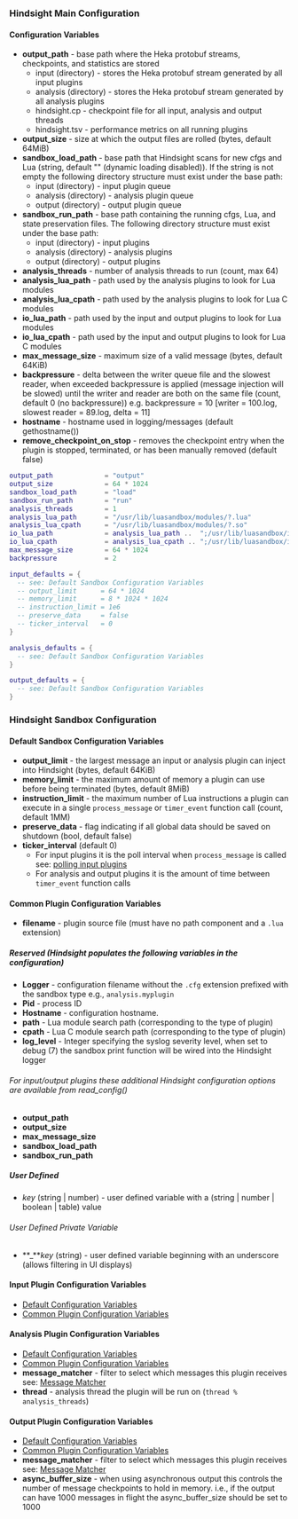 ### Hindsight Main Configuration

#### Configuration Variables

* **output_path** - base path where the Heka protobuf streams, checkpoints, and statistics are stored
  * input (directory) - stores the Heka protobuf stream generated by all input plugins
  * analysis (directory) - stores the Heka protobuf stream generated by all analysis plugins
  * hindsight.cp - checkpoint file for all input, analysis and output threads
  * hindsight.tsv - performance metrics on all running plugins
* **output_size** - size at which the output files are rolled (bytes, default 64MiB)
* **sandbox_load_path** - base path that Hindsight scans for new cfgs and Lua
  (string, default "" (dynamic loading disabled)).  If the string is not empty the following
  directory structure must exist under the base path:
  * input (directory) - input plugin queue
  * analysis (directory) - analysis plugin queue
  * output (directory) - output plugin queue
* **sandbox_run_path** - base path containing the running cfgs, Lua, and state preservation files.
  The following directory structure must exist under the base path:
  * input (directory) - input plugins
  * analysis (directory) - analysis plugins
  * output (directory) - output plugins
* **analysis_threads** - number of analysis threads to run (count, max 64)
* **analysis_lua_path** - path used by the analysis plugins to look for Lua modules
* **analysis_lua_cpath** - path used by the analysis plugins to look for Lua C modules
* **io_lua_path** - path used by the input and output plugins to look for Lua modules
* **io_lua_cpath** - path used by the input and output plugins to look for Lua C modules
* **max_message_size** - maximum size of a valid message (bytes, default 64KiB)
* **backpressure** - delta between the writer queue file and the slowest reader, when exceeded
  backpressure is applied  (message injection will be slowed) until the writer and reader
  are both on the same file (count, default 0 (no backpressure))
  e.g. backpressure = 10 [writer = 100.log, slowest reader = 89.log, delta = 11]
* **hostname** - hostname used in logging/messages (default gethostname())
* **remove_checkpoint_on_stop** - removes the checkpoint entry when the plugin
  is stopped, terminated, or has been manually removed (default false)

```lua
output_path             = "output"
output_size             = 64 * 1024
sandbox_load_path       = "load"
sandbox_run_path        = "run"
analysis_threads        = 1
analysis_lua_path       = "/usr/lib/luasandbox/modules/?.lua"
analysis_lua_cpath      = "/usr/lib/luasandbox/modules/?.so"
io_lua_path             = analysis_lua_path ..  ";/usr/lib/luasandbox/io_modules/?.lua"
io_lua_cpath            = analysis_lua_cpath .. ";/usr/lib/luasandbox/io_modules/?.so"
max_message_size        = 64 * 1024
backpressure            = 2

input_defaults = {
  -- see: Default Sandbox Configuration Variables
  -- output_limit      = 64 * 1024
  -- memory_limit      = 8 * 1024 * 1024
  -- instruction_limit = 1e6
  -- preserve_data     = false
  -- ticker_interval   = 0
}

analysis_defaults = {
  -- see: Default Sandbox Configuration Variables
}

output_defaults = {
  -- see: Default Sandbox Configuration Variables
}
```

### Hindsight Sandbox Configuration

#### Default Sandbox Configuration Variables

* **output_limit** - the largest message an input or analysis plugin can inject into Hindsight (bytes, default 64KiB)
* **memory_limit** - the maximum amount of memory a plugin can use before being terminated (bytes, default 8MiB)
* **instruction_limit** - the maximum number of Lua instructions a plugin can execute in a single `process_message` or
`timer_event` function call (count, default 1MM)
* **preserve_data** - flag indicating if all global data should be saved on shutdown (bool, default false)
* **ticker_interval** (default 0)
  * For input plugins it is the poll interval when `process_message` is called see: [polling input
plugins](https://github.com/mozilla-services/lua_sandbox/blob/master/docs/heka/input.md#polling)
  * For analysis and output plugins it is the amount of time between `timer_event` function calls

#### Common Plugin Configuration Variables

* **filename** - plugin source file (must have no path component and a `.lua` extension)

##### Reserved (Hindsight populates the following variables in the configuration)

* **Logger** - configuration filename without the `.cfg` extension prefixed with the sandbox type e.g., `analysis.myplugin`
* **Pid** - process ID
* **Hostname** - configuration hostname.
* **path** - Lua module search path (corresponding to the type of plugin)
* **cpath** - Lua C module search path (corresponding to the type of plugin)
* **log_level** - Integer specifying the syslog severity level, when set to debug (7)
  the sandbox print function will be wired into the Hindsight logger

###### For input/output plugins these additional Hindsight configuration options are available from read_config()
* **output_path**
* **output_size**
* **max_message_size**
* **sandbox_load_path**
* **sandbox_run_path**

##### User Defined

* *key* (string | number) - user defined variable with a (string | number | boolean | table) value

###### User Defined Private Variable

* **_***key* (string) - user defined variable beginning with an underscore (allows filtering in UI displays)

#### Input Plugin Configuration Variables
* [Default Configuration Variables](#default-sandbox-configuration-variables)
* [Common Plugin Configuration Variables](#common-plugin-configuration-variables)

#### Analysis Plugin Configuration Variables

* [Default Configuration Variables](#default-sandbox-configuration-variables)
* [Common Plugin Configuration Variables](#common-plugin-configuration-variables)
* **message_matcher** - filter to select which messages this plugin receives see: [Message Matcher](https://github.com/mozilla-services/lua_sandbox/blob/master/docs/heka/message_matcher.md)
* **thread** - analysis thread the plugin will be run on (`thread % analysis_threads`)

#### Output Plugin Configuration Variables

* [Default Configuration Variables](#default-sandbox-configuration-variables)
* [Common Plugin Configuration Variables](#common-plugin-configuration-variables)
* **message_matcher** - filter to select which messages this plugin receives see: [Message Matcher](https://github.com/mozilla-services/lua_sandbox/blob/master/docs/heka/message_matcher.md)
* **async_buffer_size** - when using asynchronous output this controls the number of message checkpoints to hold in
memory. i.e., if the output can have 1000 messages in flight the async_buffer_size should be set to 1000
